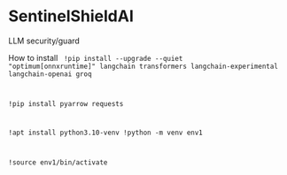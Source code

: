 # SentinelShieldAI
LLM security/guard

How to install
<Code>
!pip install --upgrade --quiet  "optimum[onnxruntime]" langchain transformers langchain-experimental langchain-openai groq

!pip install pyarrow requests

!apt install python3.10-venv
!python -m venv env1

!source env1/bin/activate
</code>
